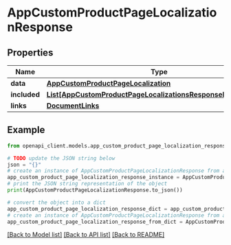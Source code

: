 # AppCustomProductPageLocalizationResponse


## Properties

Name | Type | Description | Notes
------------ | ------------- | ------------- | -------------
**data** | [**AppCustomProductPageLocalization**](AppCustomProductPageLocalization.md) |  | 
**included** | [**List[AppCustomProductPageLocalizationsResponseIncludedInner]**](AppCustomProductPageLocalizationsResponseIncludedInner.md) |  | [optional] 
**links** | [**DocumentLinks**](DocumentLinks.md) |  | 

## Example

```python
from openapi_client.models.app_custom_product_page_localization_response import AppCustomProductPageLocalizationResponse

# TODO update the JSON string below
json = "{}"
# create an instance of AppCustomProductPageLocalizationResponse from a JSON string
app_custom_product_page_localization_response_instance = AppCustomProductPageLocalizationResponse.from_json(json)
# print the JSON string representation of the object
print(AppCustomProductPageLocalizationResponse.to_json())

# convert the object into a dict
app_custom_product_page_localization_response_dict = app_custom_product_page_localization_response_instance.to_dict()
# create an instance of AppCustomProductPageLocalizationResponse from a dict
app_custom_product_page_localization_response_from_dict = AppCustomProductPageLocalizationResponse.from_dict(app_custom_product_page_localization_response_dict)
```
[[Back to Model list]](../README.md#documentation-for-models) [[Back to API list]](../README.md#documentation-for-api-endpoints) [[Back to README]](../README.md)


